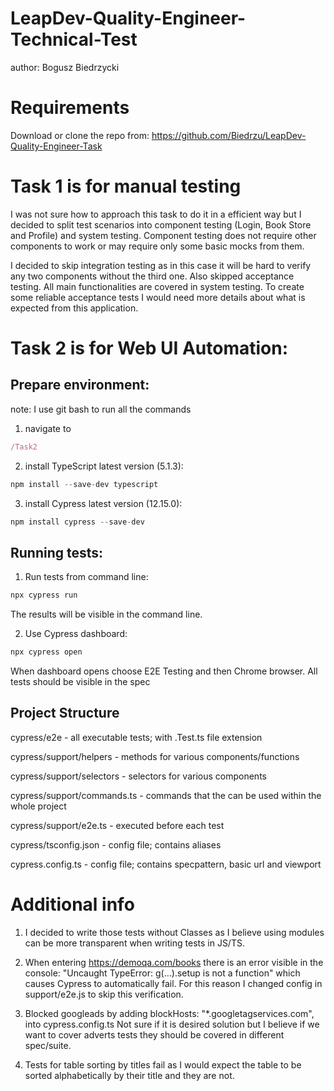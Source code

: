 # LeapDev-Quality-Engineer-Technical-Test
author: Bogusz Biedrzycki

# Requirements
Download or clone the repo from:
https://github.com/Biedrzu/LeapDev-Quality-Engineer-Task

# Task 1 is for manual testing
I was not sure how to approach this task to do it in a efficient way but
I decided to split test scenarios into component testing (Login, Book Store and Profile) and system testing.
Component testing does not  require other components to work or may require only some basic mocks from them.

I decided to skip integration testing as in this case it will be hard to verify any two components without the third one.
Also skipped acceptance testing. All main functionalities are covered in system testing. To create some reliable acceptance tests I would need more details
about what is expected from this application.

# Task 2 is for Web UI Automation:
## Prepare environment:
note: I use git bash to run all the commands
1) navigate to 
```javascript
/Task2
```
2) install TypeScript latest version (5.1.3):
```javascript
npm install --save-dev typescript
```

3) install Cypress latest version (12.15.0):
```javascript
npm install cypress --save-dev
```

## Running tests:
1) Run tests from command line:
```javascript
npx cypress run
```
The results will be visible in the command line.

2) Use Cypress dashboard:
```javascript
npx cypress open
```
When dashboard opens choose E2E Testing and then Chrome browser.
All tests should be visible in the spec


## Project Structure
cypress/e2e - all executable tests; with .Test.ts file extension

cypress/support/helpers - methods for various components/functions

cypress/support/selectors - selectors for various components

cypress/support/commands.ts - commands that the can be used within the whole project

cypress/support/e2e.ts - executed before each test

cypress/tsconfig.json - config file; contains aliases

cypress.config.ts - config file; contains specpattern, basic url and viewport


# Additional info
1. I decided to write those tests without Classes as I believe using modules can be more transparent
when writing tests in JS/TS.

2. When entering https://demoqa.com/books there is an error visible in the console: 
"Uncaught TypeError: g(...).setup is not a function" which causes Cypress to automatically fail.
For this reason I changed config in support/e2e.js to skip this verification.

3. Blocked googleads by adding blockHosts: "*.googletagservices.com", into cypress.config.ts
Not sure if it is desired solution but I believe if we want to cover adverts tests they should
be covered in different spec/suite.

4. Tests for table sorting by titles fail as I would expect the table to be sorted alphabetically by their title and they are not.
